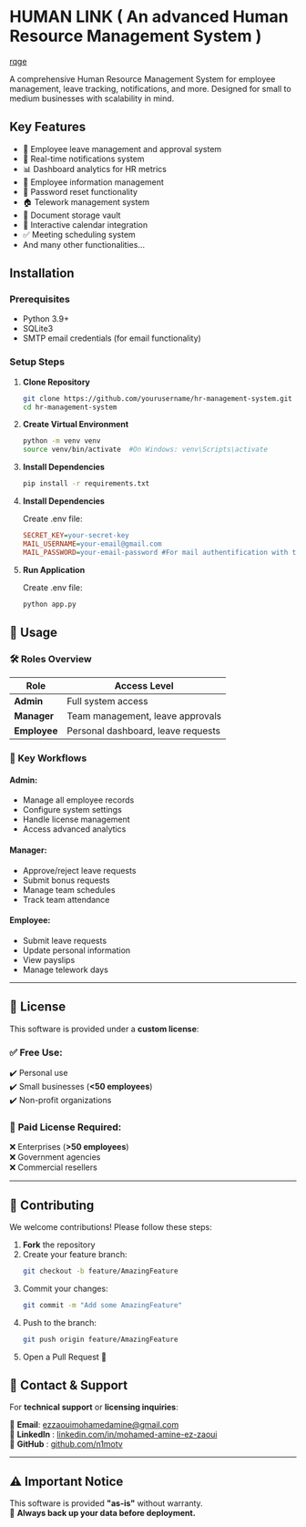 # HUMAN LINK ( An advanced Human Resource Management System )
[rqge](https://github.com/n1motv/Human-link/blob/main/static/img/image.png)

A comprehensive Human Resource Management System for employee management, leave tracking, notifications, and more. Designed for small to medium businesses with scalability in mind.

## Key Features

- 📅 Employee leave management and approval system
- 🔔 Real-time notifications system
- 📊 Dashboard analytics for HR metrics
- 📝 Employee information management
- 📧 Password reset functionality
- 🏠 Telework management system
- 📑 Document storage vault
- 📆 Interactive calendar integration
- ✅ Meeting scheduling system
- And many other functionalities...

## Installation

### Prerequisites
- Python 3.9+
- SQLite3
- SMTP email credentials (for email functionality)

### Setup Steps

1. **Clone Repository**
   ```bash
   git clone https://github.com/yourusername/hr-management-system.git
   cd hr-management-system
   ```
2. **Create Virtual Environment**
   ```bash
   python -m venv venv
   source venv/bin/activate  #On Windows: venv\Scripts\activate
   ```
3. **Install Dependencies**
   ```bash
   pip install -r requirements.txt
   ```
4. **Install Dependencies**
   
   Create .env file:
   ```ini
   SECRET_KEY=your-secret-key
   MAIL_USERNAME=your-email@gmail.com
   MAIL_PASSWORD=your-email-password #For mail authentification with the server
   ```

5. **Run Application**
   
   Create .env file:
   ```bash
   python app.py
   ```
## 📖 Usage

### 🛠️ Roles Overview

| Role      | Access Level                                     |
|-----------|-------------------------------------------------|
| **Admin**  | Full system access                             |
| **Manager** | Team management, leave approvals             |
| **Employee** | Personal dashboard, leave requests         |

### 🔄 Key Workflows

#### **Admin**:
- Manage all employee records
- Configure system settings
- Handle license management
- Access advanced analytics

#### **Manager**:
- Approve/reject leave requests
- Submit bonus requests
- Manage team schedules
- Track team attendance

#### **Employee**:
- Submit leave requests
- Update personal information
- View payslips
- Manage telework days

---

## 📜 License

This software is provided under a **custom license**:

### ✅ **Free Use**:
✔️ Personal use  
✔️ Small businesses (**<50 employees**)  
✔️ Non-profit organizations  

### 🛑 **Paid License Required**:
❌ Enterprises (**>50 employees**)  
❌ Government agencies  
❌ Commercial resellers  

---

## 🤝 Contributing

We welcome contributions! Please follow these steps:

1. **Fork** the repository  
2. Create your feature branch:  
   ```bash
   git checkout -b feature/AmazingFeature
   ```
3. Commit your changes:  
   ```bash
   git commit -m "Add some AmazingFeature"
   ```
4. Push to the branch:  
   ```bash
   git push origin feature/AmazingFeature
   ```
5. Open a Pull Request 🚀

## 📢 Contact & Support

For **technical support** or **licensing inquiries**:

📧 **Email**: ezzaouimohamedamine@gmail.com  
🔗 **LinkedIn** : [linkedin.com/in/mohamed-amine-ez-zaoui](https://www.linkedin.com/in/mohamed-amine-ez-zaoui/)  
💼 **GitHub** : [github.com/n1motv](https://github.com/n1motv)

---

## ⚠️ Important Notice

This software is provided **"as-is"** without warranty.  
🚨 **Always back up your data before deployment.**

   
   
